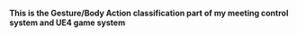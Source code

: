 **This is the Gesture/Body Action classification part of my meeting control system and UE4 game system**